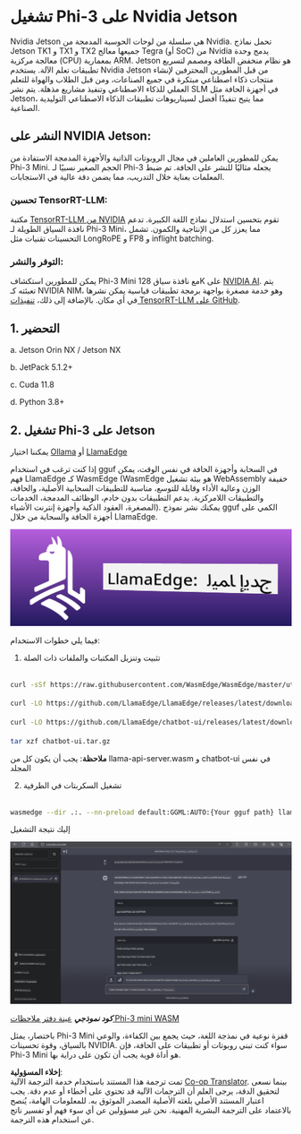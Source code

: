 <!--
CO_OP_TRANSLATOR_METADATA:
{
  "original_hash": "be4101a30d98e95a71d42c276e8bcd37",
  "translation_date": "2025-07-16T20:39:16+00:00",
  "source_file": "md/01.Introduction/03/Jetson_Inference.md",
  "language_code": "ar"
}
-->
# **تشغيل Phi-3 على Nvidia Jetson**

Nvidia Jetson هي سلسلة من لوحات الحوسبة المدمجة من Nvidia. تحمل نماذج Jetson TK1 و TX1 و TX2 جميعها معالج Tegra (أو SoC) من Nvidia يدمج وحدة معالجة مركزية (CPU) بمعمارية ARM. Jetson هو نظام منخفض الطاقة ومصمم لتسريع تطبيقات تعلم الآلة. يستخدم Nvidia Jetson من قبل المطورين المحترفين لإنشاء منتجات ذكاء اصطناعي مبتكرة في جميع الصناعات، ومن قبل الطلاب والهواة للتعلم العملي للذكاء الاصطناعي وتنفيذ مشاريع مذهلة. يتم نشر SLM في أجهزة الحافة مثل Jetson، مما يتيح تنفيذًا أفضل لسيناريوهات تطبيقات الذكاء الاصطناعي التوليدية الصناعية.

## النشر على NVIDIA Jetson:
يمكن للمطورين العاملين في مجال الروبوتات الذاتية والأجهزة المدمجة الاستفادة من Phi-3 Mini. الحجم الصغير نسبيًا لـ Phi-3 يجعله مثاليًا للنشر على الحافة. تم ضبط المعلمات بعناية خلال التدريب، مما يضمن دقة عالية في الاستجابات.

### تحسين TensorRT-LLM:
مكتبة [TensorRT-LLM من NVIDIA](https://github.com/NVIDIA/TensorRT-LLM?WT.mc_id=aiml-138114-kinfeylo) تقوم بتحسين استدلال نماذج اللغة الكبيرة. تدعم نافذة السياق الطويلة لـ Phi-3 Mini، مما يعزز كل من الإنتاجية والكمون. تشمل التحسينات تقنيات مثل LongRoPE و FP8 و inflight batching.

### التوفر والنشر:
يمكن للمطورين استكشاف Phi-3 Mini مع نافذة سياق 128K على [NVIDIA AI](https://www.nvidia.com/en-us/ai-data-science/generative-ai/). يتم تعبئته كـ NVIDIA NIM، وهو خدمة مصغرة بواجهة برمجة تطبيقات قياسية يمكن نشرها في أي مكان. بالإضافة إلى ذلك، [تنفيذات TensorRT-LLM على GitHub](https://github.com/NVIDIA/TensorRT-LLM).

## **1. التحضير**

a. Jetson Orin NX / Jetson NX

b. JetPack 5.1.2+

c. Cuda 11.8

d. Python 3.8+

## **2. تشغيل Phi-3 على Jetson**

يمكننا اختيار [Ollama](https://ollama.com) أو [LlamaEdge](https://llamaedge.com)

إذا كنت ترغب في استخدام gguf في السحابة وأجهزة الحافة في نفس الوقت، يمكن فهم LlamaEdge كـ WasmEdge (WasmEdge هو بيئة تشغيل WebAssembly خفيفة الوزن وعالية الأداء وقابلة للتوسع، مناسبة للتطبيقات السحابية الأصلية، والحافة، والتطبيقات اللامركزية. يدعم التطبيقات بدون خادم، الوظائف المدمجة، الخدمات المصغرة، العقود الذكية وأجهزة إنترنت الأشياء). يمكنك نشر نموذج gguf الكمي على أجهزة الحافة والسحابة من خلال LlamaEdge.

![llamaedge](../../../../../translated_images/llamaedge.e9d6ff96dff11cf729d0c895601ffb284d46998dd44022f5a3ebd3745c91e7db.ar.jpg)

فيما يلي خطوات الاستخدام:

1. تثبيت وتنزيل المكتبات والملفات ذات الصلة

```bash

curl -sSf https://raw.githubusercontent.com/WasmEdge/WasmEdge/master/utils/install.sh | bash -s -- --plugin wasi_nn-ggml

curl -LO https://github.com/LlamaEdge/LlamaEdge/releases/latest/download/llama-api-server.wasm

curl -LO https://github.com/LlamaEdge/chatbot-ui/releases/latest/download/chatbot-ui.tar.gz

tar xzf chatbot-ui.tar.gz

```

**ملاحظة**: يجب أن يكون كل من llama-api-server.wasm و chatbot-ui في نفس المجلد

2. تشغيل السكربتات في الطرفية

```bash

wasmedge --dir .:. --nn-preload default:GGML:AUTO:{Your gguf path} llama-api-server.wasm -p phi-3-chat

```

إليك نتيجة التشغيل

![llamaedgerun](../../../../../translated_images/llamaedgerun.bed921516c9a821cf23486eee46e18241c442f862976040c2681b36b905125a6.ar.png)

***كود نموذجي*** [عينة دفتر ملاحظات Phi-3 mini WASM](https://github.com/Azure-Samples/Phi-3MiniSamples/tree/main/wasm)

باختصار، يمثل Phi-3 Mini قفزة نوعية في نمذجة اللغة، حيث يجمع بين الكفاءة، والوعي بالسياق، وقوة تحسينات NVIDIA. سواء كنت تبني روبوتات أو تطبيقات على الحافة، فإن Phi-3 Mini هو أداة قوية يجب أن تكون على دراية بها.

**إخلاء المسؤولية**:  
تمت ترجمة هذا المستند باستخدام خدمة الترجمة الآلية [Co-op Translator](https://github.com/Azure/co-op-translator). بينما نسعى لتحقيق الدقة، يرجى العلم أن الترجمات الآلية قد تحتوي على أخطاء أو عدم دقة. يجب اعتبار المستند الأصلي بلغته الأصلية المصدر الموثوق به. للمعلومات الهامة، يُنصح بالاعتماد على الترجمة البشرية المهنية. نحن غير مسؤولين عن أي سوء فهم أو تفسير ناتج عن استخدام هذه الترجمة.